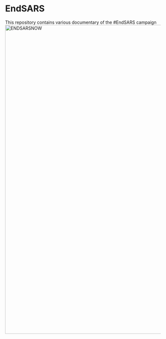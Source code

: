 # EndSARS
This repository contains various documentary of the #EndSARS campaign  
<img src='https://github.com/motunrayokoyejo/EndSARS/blob/main/images/endsars13.jfif' alt='ENDSARSNOW' width='1000'>
